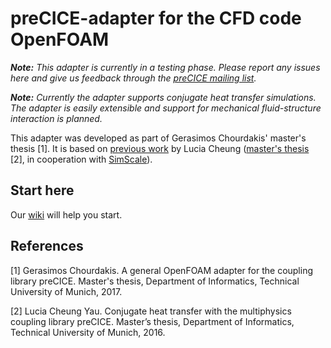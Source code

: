 # preCICE-adapter for the CFD code OpenFOAM

_**Note:** This adapter is currently in a testing phase. Please report any issues here and give us feedback through the [preCICE mailing list](https://mailman.informatik.uni-stuttgart.de/mailman/listinfo/precice)._

_**Note:** Currently the adapter supports conjugate heat transfer simulations. The adapter is easily extensible and support for mechanical fluid-structure interaction is planned._

This adapter was developed as part of Gerasimos Chourdakis' master's thesis [1].
It is based on [previous work](https://github.com/ludcila/CHT-preCICE) by Lucia Cheung ([master's thesis](https://www5.in.tum.de/pub/Cheung2016_Thesis.pdf) [2], in cooperation with [SimScale](https://www.simscale.com/)).

## Start here

Our [wiki](https://github.com/precice/openfoam-adapter/wiki) will help you start.



## References

[1] Gerasimos Chourdakis. A general OpenFOAM adapter for the coupling library preCICE. Master's thesis, Department of Informatics, Technical University of Munich, 2017.

[2] Lucia Cheung Yau. Conjugate heat transfer with the multiphysics coupling library preCICE. Master’s thesis, Department of Informatics, Technical University of Munich, 2016.
